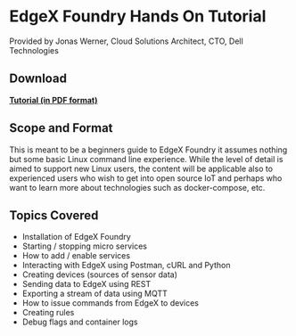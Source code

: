 # EdgeX Foundry Hands On Tutorial

Provided by Jonas Werner, Cloud Solutions Architect, CTO, Dell Technologies

## Download

**[Tutorial (in PDF format)](EdgeX-Foundry-tutorial-ver1.1.pdf)**

## Scope and Format
This is meant to be a beginners guide to EdgeX Foundry it assumes nothing but some basic Linux command line experience. While the level of detail is aimed to support new Linux users, the content will be applicable also to experienced users who wish to get into open source IoT and perhaps who want to learn more about technologies such as docker-compose, etc.

## Topics Covered


- Installation of EdgeX Foundry
- Starting / stopping micro services
- How to add / enable services
- Interacting with EdgeX using Postman, cURL and Python
- Creating devices (sources of sensor data)
- Sending data to EdgeX using REST
- Exporting a stream of data using MQTT
- How to issue commands from EdgeX to devices
- Creating rules
- Debug flags and container logs
